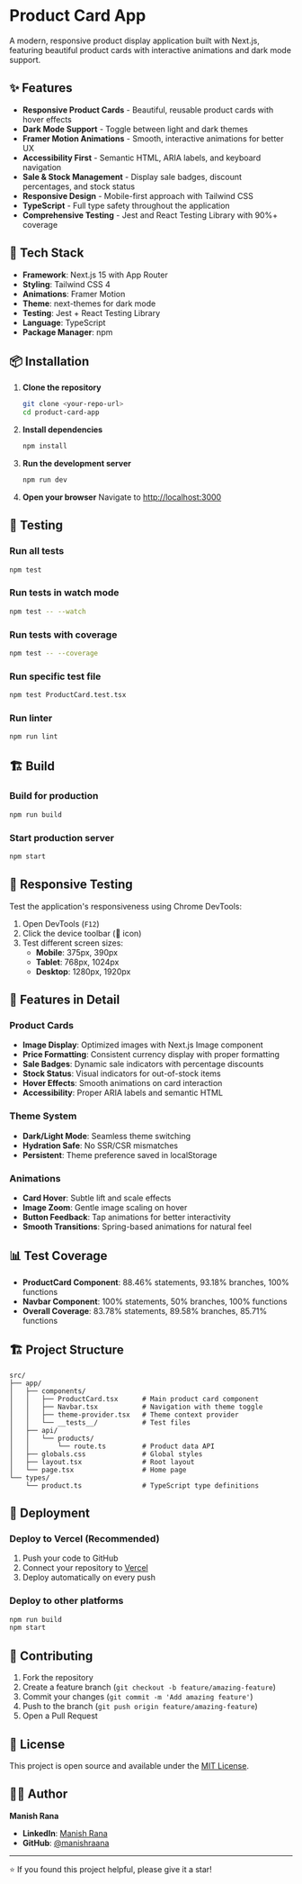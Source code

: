 # Product Card App

A modern, responsive product display application built with Next.js, featuring beautiful product cards with interactive animations and dark mode support.

## ✨ Features

- **Responsive Product Cards** - Beautiful, reusable product cards with hover effects
- **Dark Mode Support** - Toggle between light and dark themes
- **Framer Motion Animations** - Smooth, interactive animations for better UX
- **Accessibility First** - Semantic HTML, ARIA labels, and keyboard navigation
- **Sale & Stock Management** - Display sale badges, discount percentages, and stock status
- **Responsive Design** - Mobile-first approach with Tailwind CSS
- **TypeScript** - Full type safety throughout the application
- **Comprehensive Testing** - Jest and React Testing Library with 90%+ coverage

## 🚀 Tech Stack

- **Framework**: Next.js 15 with App Router
- **Styling**: Tailwind CSS 4
- **Animations**: Framer Motion
- **Theme**: next-themes for dark mode
- **Testing**: Jest + React Testing Library
- **Language**: TypeScript
- **Package Manager**: npm

## 📦 Installation

1. **Clone the repository**
   ```bash
   git clone <your-repo-url>
   cd product-card-app
   ```

2. **Install dependencies**
   ```bash
   npm install
   ```

3. **Run the development server**
   ```bash
   npm run dev
   ```

4. **Open your browser**
   Navigate to [http://localhost:3000](http://localhost:3000)

## 🧪 Testing

### Run all tests
```bash
npm test
```

### Run tests in watch mode
```bash
npm test -- --watch
```

### Run tests with coverage
```bash
npm test -- --coverage
```

### Run specific test file
```bash
npm test ProductCard.test.tsx
```

### Run linter
```bash
npm run lint
```

## 🏗️ Build

### Build for production
```bash
npm run build
```

### Start production server
```bash
npm start
```

## 📱 Responsive Testing

Test the application's responsiveness using Chrome DevTools:

1. Open DevTools (`F12`)
2. Click the device toolbar (📱 icon)
3. Test different screen sizes:
   - **Mobile**: 375px, 390px
   - **Tablet**: 768px, 1024px
   - **Desktop**: 1280px, 1920px

## 🎨 Features in Detail

### Product Cards
- **Image Display**: Optimized images with Next.js Image component
- **Price Formatting**: Consistent currency display with proper formatting
- **Sale Badges**: Dynamic sale indicators with percentage discounts
- **Stock Status**: Visual indicators for out-of-stock items
- **Hover Effects**: Smooth animations on card interaction
- **Accessibility**: Proper ARIA labels and semantic HTML

### Theme System
- **Dark/Light Mode**: Seamless theme switching
- **Hydration Safe**: No SSR/CSR mismatches
- **Persistent**: Theme preference saved in localStorage

### Animations
- **Card Hover**: Subtle lift and scale effects
- **Image Zoom**: Gentle image scaling on hover
- **Button Feedback**: Tap animations for better interactivity
- **Smooth Transitions**: Spring-based animations for natural feel

## 📊 Test Coverage

- **ProductCard Component**: 88.46% statements, 93.18% branches, 100% functions
- **Navbar Component**: 100% statements, 50% branches, 100% functions
- **Overall Coverage**: 83.78% statements, 89.58% branches, 85.71% functions

## 🏗️ Project Structure

```
src/
├── app/
│   ├── components/
│   │   ├── ProductCard.tsx      # Main product card component
│   │   ├── Navbar.tsx           # Navigation with theme toggle
│   │   ├── theme-provider.tsx   # Theme context provider
│   │   └── __tests__/           # Test files
│   ├── api/
│   │   └── products/
│   │       └── route.ts         # Product data API
│   ├── globals.css              # Global styles
│   ├── layout.tsx               # Root layout
│   └── page.tsx                 # Home page
└── types/
    └── product.ts               # TypeScript type definitions
```

## 🚀 Deployment

### Deploy to Vercel (Recommended)
1. Push your code to GitHub
2. Connect your repository to [Vercel](https://vercel.com)
3. Deploy automatically on every push

### Deploy to other platforms
```bash
npm run build
npm start
```

## 🤝 Contributing

1. Fork the repository
2. Create a feature branch (`git checkout -b feature/amazing-feature`)
3. Commit your changes (`git commit -m 'Add amazing feature'`)
4. Push to the branch (`git push origin feature/amazing-feature`)
5. Open a Pull Request

## 📝 License

This project is open source and available under the [MIT License](LICENSE).

## 👨‍💻 Author

**Manish Rana**

- **LinkedIn**: [Manish Rana](https://www.linkedin.com/in/manishraana/)
- **GitHub**: [@manishraana](https://github.com/manish-raana)

---

⭐ If you found this project helpful, please give it a star!
